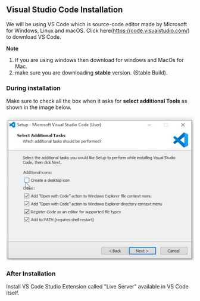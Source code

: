 ## Visual Studio Code Installation  <a name = "vs_install"></a>
We will be using VS Code which is source-code editor made by Microsoft for Windows, Linux and macOS. 
Click here(https://code.visualstudio.com/) to download VS Code. 

**Note**
1. If you are using windows then download for windows and MacOs for Mac.
2. make sure you are downloading **stable** version. (Stable Build). 


### During installation 
Make sure to check all the box when it asks for **select additional Tools** as shown in the image below.

![setup](vssetup.jpeg)

### After Installation
Install VS Code Studio Extension called "Live Server" available in VS Code itself. 

